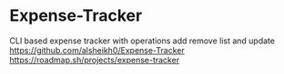 # Expense-Tracker
CLI based expense tracker with operations add remove list and update
https://github.com/alsheikh0/Expense-Tracker
https://roadmap.sh/projects/expense-tracker
